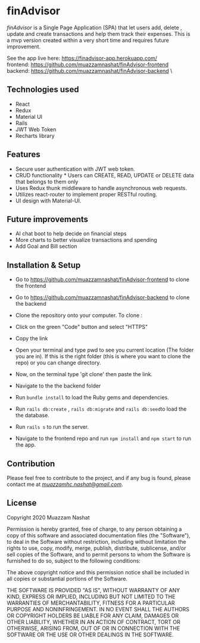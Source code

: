 # finAdvisor

_finAdvisor_ is a Single Page Application (SPA) that let users add, delete , update and create transactions and help them track their expenses. This is a mvp version created within a very short time and requires future improvement.

See the app live here: https://finadvisor-app.herokuapp.com/ \
frontend: https://github.com/muazzamnashat/finAdvisor-frontend \
backend: https://github.com/muazzamnashat/finAdvisor-backend \

## Technologies used

- React
- Redux
- Material UI
- Rails
- JWT Web Token
- Recharts library

## Features

- Secure user authentication with JWT web token.
- CRUD functionality \* Users can CREATE, READ, UPDATE or DELETE data that belongs to them only
- Uses Redux thunk middleware to handle asynchronous web requests.
- Utilizes react-router to implement proper RESTful routing.
- UI design with Material-UI.

## Future improvements

- AI chat boot to help decide on financial steps
- More charts to better visualize transactions and spending
- Add Goal and Bill section

## Installation & Setup

- Go to https://github.com/muazzamnashat/finAdvisor-frontend to clone the frontend
- Go to https://github.com/muazzamnashat/finAdvisor-backend to clone the backend

- Clone the repository onto your computer. To clone :
- Click on the green "Code" button and select "HTTPS"
- Copy the link
- Open your terminal and type pwd to see you current location (The folder you are in). If this is the right folder (this is where you want to clone the repo) or you can change directory.
- Now, on the terminal type 'git clone' then paste the link.
- Navigate to the the backend folder
- Run `bundle install` to load the Ruby gems and dependencies.
- Run `rails db:create` , `rails db:migrate` and `rails db:seed`to load the the database.
- Run `rails s` to run the server.
- Navigate to the frontend repo and run `npm install` and `npm start` to run the app.

## Contribution

Please feel free to contribute to the project, and if any bug is found, please contact me at *muazzamhc.nashat@gmail.com*.

## License

Copyright 2020 Muazzam Nashat

Permission is hereby granted, free of charge, to any person obtaining a copy of this software and associated documentation files (the "Software"), to deal in the Software without restriction, including without limitation the rights to use, copy, modify, merge, publish, distribute, sublicense, and/or sell copies of the Software, and to permit persons to whom the Software is furnished to do so, subject to the following conditions:

The above copyright notice and this permission notice shall be included in all copies or substantial portions of the Software.

THE SOFTWARE IS PROVIDED "AS IS", WITHOUT WARRANTY OF ANY KIND, EXPRESS OR IMPLIED, INCLUDING BUT NOT LIMITED TO THE WARRANTIES OF MERCHANTABILITY, FITNESS FOR A PARTICULAR PURPOSE AND NONINFRINGEMENT. IN NO EVENT SHALL THE AUTHORS OR COPYRIGHT HOLDERS BE LIABLE FOR ANY CLAIM, DAMAGES OR OTHER LIABILITY, WHETHER IN AN ACTION OF CONTRACT, TORT OR OTHERWISE, ARISING FROM, OUT OF OR IN CONNECTION WITH THE SOFTWARE OR THE USE OR OTHER DEALINGS IN THE SOFTWARE.
